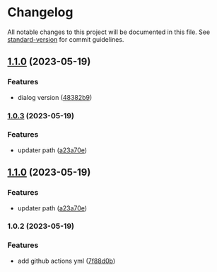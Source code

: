 # Changelog

All notable changes to this project will be documented in this file. See [standard-version](https://github.com/conventional-changelog/standard-version) for commit guidelines.

## [1.1.0](https://github.com/if0r/electron-auto-update-example/compare/v1.0.3...v1.1.0) (2023-05-19)


### Features

* dialog version ([48382b9](https://github.com/if0r/electron-auto-update-example/commit/48382b938ccc058e921cf749552e14dd3019fa27))

### [1.0.3](https://github.com/if0r/electron-auto-update-example/compare/v1.0.2...v1.0.3) (2023-05-19)


### Features

* updater path ([a23a70e](https://github.com/if0r/electron-auto-update-example/commit/a23a70e7ccc2415842d4f016afed6d9c7c298ddc))

## [1.1.0](https://github.com/if0r/electron-auto-update-example/compare/v1.0.2...v1.1.0) (2023-05-19)


### Features

* updater path ([a23a70e](https://github.com/if0r/electron-auto-update-example/commit/a23a70e7ccc2415842d4f016afed6d9c7c298ddc))

### 1.0.2 (2023-05-19)


### Features

* add github actions yml ([7f88d0b](https://github.com/if0r/electron-auto-update-example/commit/7f88d0bba6e6887c89f01b4e7e9d1387ee853a28))
